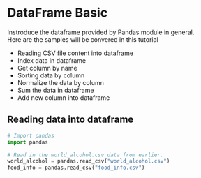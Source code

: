 # DataFrame Basic
Instroduce the dataframe provided by Pandas module in general.  
Here are the samples will be convered in this tutorial 
* Reading CSV file content into dataframe
* Index data in dataframe
* Get column by name
* Sorting data by column
* Normalize the data by column
* Sum the data in dataframe
* Add new column into dataframe

## Reading data into dataframe 
```python  
# Import pandas
import pandas

# Read in the world_alcohol.csv data from earlier.
world_alcohol = pandas.read_csv("world_alcohol.csv")
food_info = pandas.read_csv("food_info.csv")
```